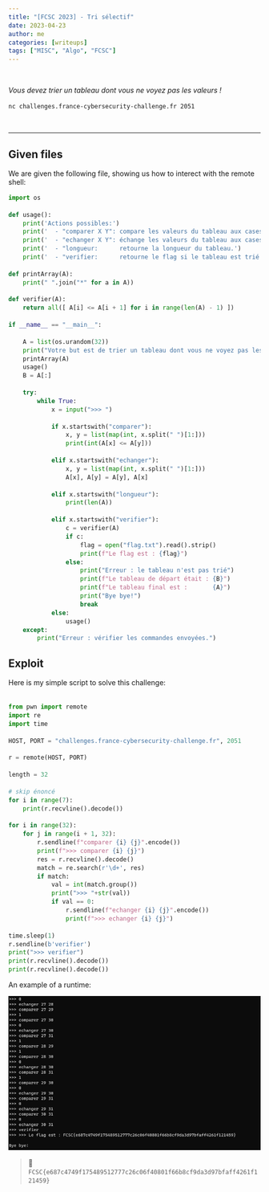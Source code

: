 ```yaml
---
title: "[FCSC 2023] - Tri sélectif"
date: 2023-04-23
author: me
categories: [writeups]
tags: ["MISC", "Algo", "FCSC"]
---
```


<link rel="stylesheet" href="https://cdnjs.cloudflare.com/ajax/libs/font-awesome/5.15.2/css/all.min.css">
<link rel="stylesheet" href="/assets/css/lil-bootstrap.css">
<script src="https://code.jquery.com/jquery-3.6.0.min.js"></script>

<br>

*Vous devez trier un tableau dont vous ne voyez pas les valeurs !*

`nc challenges.france-cybersecurity-challenge.fr 2051`

<br>

_____________________________________________________

## Given files

We are given the following file, showing us how to interect with the remote shell:

```python
import os

def usage():
    print('Actions possibles:')
    print('  - "comparer X Y": compare les valeurs du tableau aux cases X et Y, et retourne 1 si la valeur en X est inférieure ou égale à celle en Y, 0 sinon.')
    print('  - "echanger X Y": échange les valeurs du tableau aux cases X et Y, et affiche le taleau modifié.')
    print('  - "longueur:      retourne la longueur du tableau.')
    print('  - "verifier:      retourne le flag si le tableau est trié.')

def printArray(A):
    print(" ".join("*" for a in A))

def verifier(A):
    return all([ A[i] <= A[i + 1] for i in range(len(A) - 1) ])

if __name__ == "__main__":

    A = list(os.urandom(32))
    print("Votre but est de trier un tableau dont vous ne voyez pas les valeurs (chacune est remplacée par *) :")
    printArray(A)
    usage()
    B = A[:]
    
    try:
        while True:
            x = input(">>> ")

            if x.startswith("comparer"):
                x, y = list(map(int, x.split(" ")[1:]))
                print(int(A[x] <= A[y]))

            elif x.startswith("echanger"):
                x, y = list(map(int, x.split(" ")[1:]))
                A[x], A[y] = A[y], A[x]

            elif x.startswith("longueur"):
				print(len(A))

            elif x.startswith("verifier"):
                c = verifier(A)
                if c:
                    flag = open("flag.txt").read().strip()
                    print(f"Le flag est : {flag}")
                else:
                    print("Erreur : le tableau n'est pas trié")
                    print(f"Le tableau de départ était : {B}")
                    print(f"Le tableau final est :       {A}")
                    print("Bye bye!")
                    break
            else:
                usage()
    except:
        print("Erreur : vérifier les commandes envoyées.")
```

## Exploit

Here is my simple script to solve this challenge:
```python

from pwn import remote
import re 
import time

HOST, PORT = "challenges.france-cybersecurity-challenge.fr", 2051

r = remote(HOST, PORT)

length = 32

# skip énoncé
for i in range(7):
    print(r.recvline().decode())

for i in range(32):
    for j in range(i + 1, 32):
        r.sendline(f"comparer {i} {j}".encode())
        print(f">>> comparer {i} {j}")
        res = r.recvline().decode()
        match = re.search(r'\d+', res)
        if match:
            val = int(match.group())
            print(">>> "+str(val))
            if val == 0:
                r.sendline(f"echanger {i} {j}".encode())
                print(f">>> echanger {i} {j}")

time.sleep(1)
r.sendline(b'verifier')
print(">>> verifier")
print(r.recvline().decode())
print(r.recvline().decode()) 
```
An example of a runtime:

![0](/images/tri/flag.png)

> 🚩`FCSC{e687c4749f175489512777c26c06f40801f66b8cf9da3d97bfaff4261f121459}`